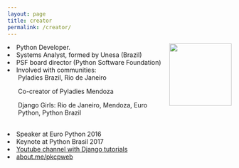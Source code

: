 ```yaml
---
layout: page
title: creator 
permalink: /creator/
---
```

<p> 
<img src="{{ site.baseurl }}/img/organizers/paola.jpg" height="140" width="140" align="right" >
<li>Python Developer.</li>
<li>Systems Analyst, formed by Unesa (Brazil)</li>
<li>PSF board director (Python Software Foundation)</li>

<li>Involved with communities:
    <ul>Pyladies Brazil, Rio de Janeiro</ul>
    <ul>Co-creator of Pyladies Mendoza</ul>
    <ul>Django Girls: Rio de Janeiro, Mendoza, Euro Python, Python Brazil</ul>
</li>

<br>
<li>Speaker at Euro Python 2016</li>
<li>Keynote at Python Brasil 2017</li>

<li><a href="https://www.youtube.com/pkpacheco">Youtube channel with Django tutorials</a></li>
<li><a href="about.me/pkcpweb">about.me/pkcpweb</a></li>
</p>

